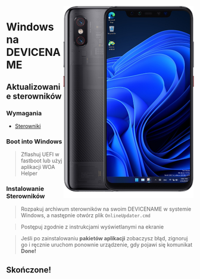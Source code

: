 <img align="right" src="https://github.com/n00b69/woa-equuleus/blob/main/equuleus.png" width="350" alt="Windows 11 running on equuleus">

# Windows na DEVICENAME

## Aktualizowanie sterowników

### Wymagania
- [Sterowniki](https://github.com/n00b69/woa-DEVICENAME/releases/tag/Drivers)

### Boot into Windows
> Zflashuj UEFI w fastboot lub użyj aplikacji WOA Helper

### Instalowanie Sterowników
> Rozpakuj archiwum sterowników na swoim DEVICENAME w systemie Windows, a następnie otwórz plik `OnlineUpdater.cmd`

> Postępuj zgodnie z instrukcjami wyświetlanymi na ekranie

> Jeśli po zainstalowaniu **pakietów aplikacji** zobaczysz błąd, zignoruj ​​go i ręcznie uruchom ponownie urządzenie, gdy pojawi się komunikat **Done!**

## Skończone!
